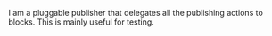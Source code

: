 I am a pluggable publisher that delegates all the publishing actions to blocks.
This is mainly useful for testing.